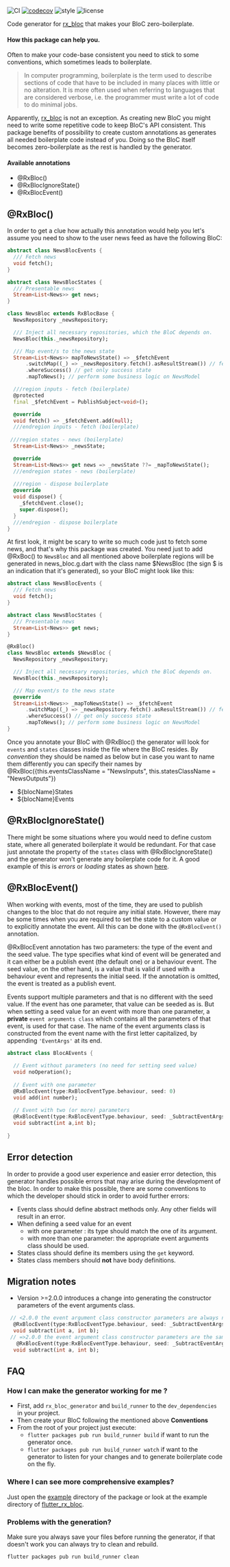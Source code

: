![CI](https://github.com/Prime-Holding/rx_bloc/workflows/CI/badge.svg) [![codecov](https://codecov.io/gh/Prime-Holding/rx_bloc/graph/badge.svg?token=BHQD4QC463)](https://codecov.io/gh/Prime-Holding/rx_bloc/branch/develop) ![style](https://img.shields.io/badge/style-effective_dart-40c4ff.svg) ![license](https://img.shields.io/badge/license-MIT-purple.svg)

Code generator for [rx_bloc](https://pub.dev/packages/rx_bloc "rx_bloc") that makes your BloC zero-boilerplate.

#### How this package can help you.
Often to make your code-base consistent you need to stick to some conventions, which sometimes leads to boilerplate.

> In computer programming, boilerplate is the term used to describe sections of code that have to be included in many places with little or no alteration. It is more often used when referring to languages that are considered verbose, i.e. the programmer must write a lot of code to do minimal jobs.

Apparently, [rx_bloc](https://pub.dev/packages/rx_bloc "rx_bloc") is not an exception. As creating new BloC you might need to write some repetitive code to keep BloC's API consistent. This package benefits of possibility to create custom annotations as generates all needed boilerplate code instead of you. Doing so the BloC itself becomes zero-boilerplate as the rest is handled by the generator.

#### Available annotations

* @RxBloc()
* @RxBlocIgnoreState()
* @RxBlocEvent()

## @RxBloc()
In order to get a clue how actually this annotation would help you let's assume you need to show to the user news feed as have the following BloC:

```dart
abstract class NewsBlocEvents {
  /// Fetch news
  void fetch();
}

abstract class NewsBlocStates {
  /// Presentable news
  Stream<List<News>> get news;
}

class NewsBloc extends RxBlocBase {
  NewsRepository _newsRepository;

  /// Inject all necessary repositories, which the BloC depends on.
  NewsBloc(this._newsRepository);

  /// Map event/s to the news state
  Stream<List<News>> mapToNewsState() => _$fetchEvent 
      .switchMap((_) => _newsRepository.fetch().asResultStream()) // fetch news
      .whereSuccess() // get only success state
      .mapToNews(); // perform some business logic on NewsModel

  ///region inputs - fetch (boilerplate)
  @protected
  final _$fetchEvent = PublishSubject<void>();

  @override
  void fetch() => _$fetchEvent.add(null);
  ///endregion inputs - fetch (boilerplate)
  
 ///region states - news (boilerplate)
  Stream<List<News>> _newsState;

  @override
  Stream<List<News>> get news => _newsState ??= _mapToNewsState();
  ///endregion states - news (boilerplate)
  
  ///region - dispose boilerplate
  @override
  void dispose() {
    _$fetchEvent.close();
    super.dispose();
  }
  ///endregion - dispose boilerplate
}
```

At first look, it might be scary to write so much code just to fetch some news, and that's why this package was created. You need just to add @RxBoc() to ```NewsBloc``` and all mentioned above boilerplate regions will be generated in news_bloc.g.dart with the class name $NewsBloc (the sign $ is an indication that it's generated), so your BloC might look like this:

```dart
abstract class NewsBlocEvents {
  /// Fetch news
  void fetch();
}

abstract class NewsBlocStates {
  /// Presentable news
  Stream<List<News>> get news;
}

@RxBloc()
class NewsBloc extends $NewsBloc {
  NewsRepository _newsRepository;

  /// Inject all necessary repositories, which the BloC depends on.
  NewsBloc(this._newsRepository);

  /// Map event/s to the news state
  @override
  Stream<List<News>> _mapToNewsState() => _$fetchEvent 
      .switchMap((_) => _newsRepository.fetch().asResultStream()) // fetch news
      .whereSuccess() // get only success state
      .mapToNews(); // perform some business logic on NewsModel
}
```

Once you annotate your BloC with @RxBloc() the generator will look for `events` and `states` classes inside the file where the BloC resides. By *convention* they should be named as below but in case you want to name them differently you can specify their names by @RxBloc({this.eventsClassName = "NewsInputs", this.statesClassName = "NewsOutputs"})
 * ${blocName}States
 * ${blocName}Events

##  @RxBlocIgnoreState()
There might be some situations where you would need to define custom state, where all generated boilerplate it would be redundant. For that case just annotate the property of the `states` class with @RxBlocIgnoreState() and the generator won't generate any boilerplate code for it. A good example of this is *errors* or *loading* states as shown [here](https://pub.dev/packages/rx_bloc#usage).

##  @RxBlocEvent()
When working with events, most of the time, they are used to publish changes to the bloc that do not require any initial state. However, there may be some times when you are required to set the state to a custom value or to explicitly annotate the event. All this can be done with the `@RxBlocEvent()` annotation.

@RxBlocEvent annotation has two parameters: the type of the event and the seed value. The type specifies what kind of event will be generated and it can either be a publish event (the default one) or a behaviour event. The seed value, on the other hand, is a value that is valid if used with a behaviour event and represents the initial seed. If the annotation is omitted, the event is treated as a publish event.

Events support multiple parameters and that is no different with the seed value. If the event has one parameter, that value can be seeded as is. But when setting a seed value for an event with more than one parameter, a **private** `event arguments class` which contains all the parameters of that event, is used for that case. The name of the event arguments class is constructed from the event name with the first letter capitalized, by appending `'EventArgs'` at its end.

```dart
abstract class BlocAEvents {
  
  // Event without parameters (no need for setting seed value)
  void noOperation();
  
  // Event with one parameter
  @RxBlocEvent(type:RxBlocEventType.behaviour, seed: 0)
  void add(int number);
  
  // Event with two (or more) parameters
  @RxBlocEvent(type:RxBlocEventType.behaviour, seed: _SubtractEventArgs(0, 0))
  void subtract(int a,int b);
  
}
```

## Error detection
In order to provide a good user experience and easier error detection, this generator handles possible errors that may arise during the development of the bloc. In order to make this possible, there are some conventions to which the developer should stick in order to avoid further errors:

* Events class should define abstract methods only. Any other fields will result in an error.
* When defining a seed value for an event
    - with one parameter : its type should match the one of its argument. 
    - with more than one parameter: the appropriate event arguments class should be used.
* States class should define its members using the `get` keyword.
* States class members should **not** have body definitions.

## Migration notes
* Version >=2.0.0 introduces a change into generating the constructor parameters of the event arguments class.
```dart
 // <2.0.0 the event argument class constructor parameters are always named.
  @RxBlocEvent(type:RxBlocEventType.behaviour, seed: _SubtractEventArgs(a:0, b:0))
  void subtract(int a, int b);
 // =>2.0.0 the event argument class constructor parameters are the same how they are defined for the event method.
   @RxBlocEvent(type:RxBlocEventType.behaviour, seed: _SubtractEventArgs(0, 0))
  void subtract(int a, int b);
  ```

## FAQ
### How I can make the generator working for me ?
* First, add ``rx_bloc_generator`` and ``build_runner`` to the ``dev_dependencies`` in your project.
* Then create your BloC following the mentioned above **Conventions**
* From the root of your project just execute:
  * ``flutter packages pub run build_runner build`` if want to run the generator once.
  * ``flutter packages pub run build_runner watch`` if want to the generator to listen for your changes and to generate boilerplate code on the fly.

### Where I can see more comprehensive examples?
Just open the [example](/example "example") directory of the package or look at the example directory of [flutter_rx_bloc](https://pub.dev/packages/flutter_rx_bloc "flutter_rx_bloc").

### Problems with the generation? 
Make sure you always save your files before running the generator, if that doesn't work you can always try to clean and rebuild.

``flutter packages pub run build_runner clean``
